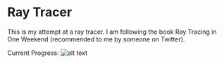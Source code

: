 #  Ray Tracer
This is my attempt at a ray tracer. I am following the book Ray Tracing in One Weekend (recommended to me by someone on Twitter).

Current Progress:
![alt text](output5.ppm)

